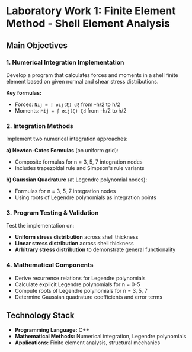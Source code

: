 # Laboratory Work 1: Finite Element Method - Shell Element Analysis

## Main Objectives

### 1. Numerical Integration Implementation
Develop a program that calculates forces and moments in a shell finite element based on given normal and shear stress distributions.

**Key formulas:**
- Forces: `Nij = ∫ σij(ξ) dξ` from -h/2 to h/2
- Moments: `Mij = ∫ σij(ξ) ξd` from -h/2 to h/2

### 2. Integration Methods
Implement two numerical integration approaches:

**a) Newton-Cotes Formulas** (on uniform grid):
- Composite formulas for n = 3, 5, 7 integration nodes
- Includes trapezoidal rule and Simpson's rule variants

**b) Gaussian Quadrature** (at Legendre polynomial nodes):
- Formulas for n = 3, 5, 7 integration nodes
- Using roots of Legendre polynomials as integration points

### 3. Program Testing & Validation
Test the implementation on:
- **Uniform stress distribution** across shell thickness
- **Linear stress distribution** across shell thickness
- **Arbitrary stress distribution** to demonstrate general functionality

### 4. Mathematical Components
- Derive recurrence relations for Legendre polynomials
- Calculate explicit Legendre polynomials for n = 0-5
- Compute roots of Legendre polynomials for n = 3, 5, 7
- Determine Gaussian quadrature coefficients and error terms

## Technology Stack
- **Programming Language:** C++
- **Mathematical Methods:** Numerical integration, Legendre polynomials
- **Applications:** Finite element analysis, structural mechanics